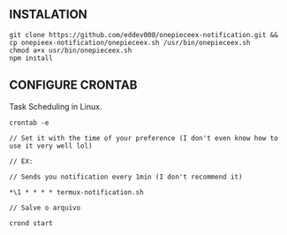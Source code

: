 ## INSTALATION

```
git clone https://github.com/eddev000/onepieceex-notification.git && cp onepieex-notification/onepieceex.sh /usr/bin/onepieceex.sh
chmod a+x usr/bin/onepieceex.sh
npm install
```
## CONFIGURE CRONTAB
<p>
    Task Scheduling in Linux.
</p>

```
crontab -e

// Set it with the time of your preference (I don't even know how to use it very well lol)

// EX:

// Sends you notification every 1min (I don't recommend it)

*\1 * * * * termux-notification.sh

// Salve o arquivo

crond start

```